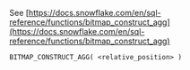 See [https://docs.snowflake.com/en/sql-reference/functions/bitmap_construct_agg](https://docs.snowflake.com/en/sql-reference/functions/bitmap_construct_agg)
```
BITMAP_CONSTRUCT_AGG( <relative_position> )
```
